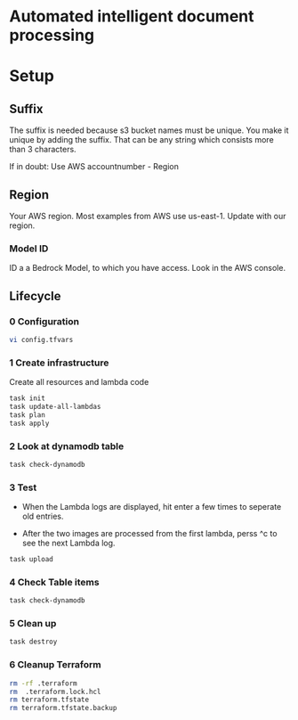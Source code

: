 # Automated intelligent document processing

# Setup



## Suffix
The suffix is needed because s3 bucket names must be unique.
You make it unique by adding the suffix. That can be any string which
consists more than 3 characters.

If in doubt: Use AWS accountnumber - Region

## Region

Your AWS region. Most examples from AWS  use us-east-1.
Update with our region.

### Model ID

ID a a Bedrock Model, to which you have access.
Look in the AWS console.



## Lifecycle

### 0 Configuration

```bash
vi config.tfvars
```

### 1 Create infrastructure

Create all resources and lambda code

```bash
task init
task update-all-lambdas
task plan
task apply
```

### 2 Look at dynamodb table

```bash
task check-dynamodb
```

### 3 Test

- When the Lambda logs are displayed,
hit enter a few times to seperate old entries.

- After the two images are processed from the
first lambda, perss ^c  to see the next Lambda log.

```bash
task upload
```

### 4 Check Table items

```bash
task check-dynamodb
```

### 5 Clean up

```bash
task destroy
```

### 6 Cleanup Terraform

```bash
rm -rf .terraform
rm  .terraform.lock.hcl
rm terraform.tfstate
rm terraform.tfstate.backup
```
